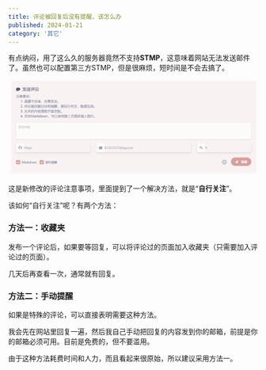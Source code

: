 ```yaml
---
title: 评论被回复后没有提醒，该怎么办
published: 2024-01-21
category: '其它'
---
```


有点纳闷，用了这么久的服务器竟然不支持**STMP**，这意味着网站无法发送邮件了。虽然也可以配置第三方STMP，但是很麻烦，短时间是不会去搞了。

[![](images/屏幕截图-2024-01-21-220614-1024x392.png)](http://blog.pinpe.top/wp-content/uploads/2024/01/屏幕截图-2024-01-21-220614.png)

这是新修改的评论注意事项，里面提到了一个解决方法，就是“**自行关注**”。

该如何“自行关注”呢？有两个方法：

### 方法一：收藏夹

发布一个评论后，如果要等回复，可以将评论过的页面加入收藏夹（只需要加入评论过的页面）。

几天后再查看一次，通常就有回复。

### 方法二：手动提醒

如果是特殊的评论，可以直接表明需要这种方法。

我会先在网站里回复一遍，然后我自己手动把回复的内容发到你的邮箱，前提是你的邮箱必须可用。目前是免费的，但不要滥用。

由于这种方法耗费时间和人力，而且看起来很原始，所以建议采用方法一。